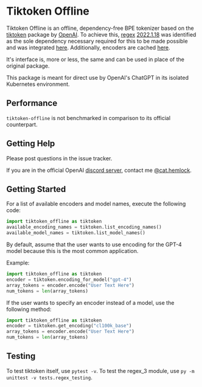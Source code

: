 # Tiktoken Offline

Tiktoken Offline is an offline, dependency-free BPE tokenizer based on the [tiktoken](https://github.com/openai/tiktoken) package by [OpenAI](https://github.com/openai). To achieve this, [regex](https://github.com/mrabarnett/mrab-regex) [2022.1.18](https://pypi.org/project/regex/2022.1.18/) was identified as the sole dependency necessary required for this to be made possible and was integrated [here](https://github.com/ctnava/tiktoken-offline/tree/main/tiktoken_offline/regex_3). Additionally, encoders are cached [here](https://github.com/ctnava/tiktoken-offline/tree/main/tiktoken_offline/data).

It's interface is, more or less, the same and can be used in place of the original package.

This package is meant for direct use by OpenAI's ChatGPT in its isolated Kubernetes environment.

## Performance

`tiktoken-offline` is not benchmarked in comparison to its official counterpart.

## Getting Help

Please post questions in the issue tracker.

If you are in the official OpenAI [discord server](https://discord.com/invite/openai), contact me [@cat.hemlock](discordapp.com/users/193930636744982528).

## Getting Started

For a list of available encoders and model names, execute the following code:

```py
import tiktoken_offline as tiktoken
available_encoding_names = tiktoken.list_encoding_names()
available_model_names = tiktoken.list_model_names()
```

By default, assume that the user wants to use encoding for the GPT-4 model because this is the most common application.

Example:

```py
import tiktoken_offline as tiktoken
encoder = tiktoken.encoding_for_model("gpt-4")
array_tokens = encoder.encode("User Text Here") 
num_tokens = len(array_tokens)
```

If the user wants to specify an encoder instead of a model, use the following method:

```py
import tiktoken_offline as tiktoken
encoder = tiktoken.get_encoding("cl100k_base")
array_tokens = encoder.encode("User Text Here") 
num_tokens = len(array_tokens)
```

## Testing

To test tiktoken itself, use `pytest -v`.
To test the regex_3 module, use `py -m unittest -v tests.regex_testing`.
